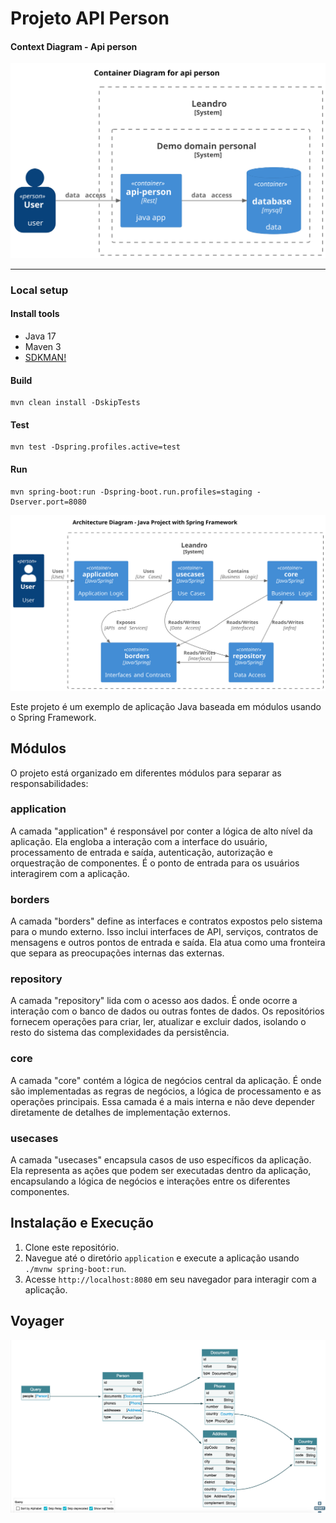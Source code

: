 # Projeto API Person
#### Context Diagram - Api person
![context-diagram.svg](docs/diagram/c4-model/images/context.svg)

---
### Local setup
#### Install tools
- Java 17
- Maven 3
- [SDKMAN!](https://sdkman.io/install)
#### Build
```shell
mvn clean install -DskipTests
```
#### Test
```shell
mvn test -Dspring.profiles.active=test
```
#### Run
```shell
mvn spring-boot:run -Dspring-boot.run.profiles=staging -Dserver.port=8080
```

![architecture-diagram.svg](docs/diagram/c4-model/images/java_project_architecture.svg)

Este projeto é um exemplo de aplicação Java baseada em módulos usando o Spring Framework.
## Módulos
O projeto está organizado em diferentes módulos para separar as responsabilidades:
### application
A camada "application" é responsável por conter a lógica de alto nível da aplicação. Ela engloba a interação com a interface do usuário, processamento de entrada e saída, autenticação, autorização e orquestração de componentes. É o ponto de entrada para os usuários interagirem com a aplicação.
### borders
A camada "borders" define as interfaces e contratos expostos pelo sistema para o mundo externo. Isso inclui interfaces de API, serviços, contratos de mensagens e outros pontos de entrada e saída. Ela atua como uma fronteira que separa as preocupações internas das externas.
### repository
A camada "repository" lida com o acesso aos dados. É onde ocorre a interação com o banco de dados ou outras fontes de dados. Os repositórios fornecem operações para criar, ler, atualizar e excluir dados, isolando o resto do sistema das complexidades da persistência.
### core
A camada "core" contém a lógica de negócios central da aplicação. É onde são implementadas as regras de negócios, a lógica de processamento e as operações principais. Essa camada é a mais interna e não deve depender diretamente de detalhes de implementação externos.
### usecases
A camada "usecases" encapsula casos de uso específicos da aplicação. Ela representa as ações que podem ser executadas dentro da aplicação, encapsulando a lógica de negócios e interações entre os diferentes componentes.
## Instalação e Execução
1. Clone este repositório.
2. Navegue até o diretório `application` e execute a aplicação usando `./mvnw spring-boot:run`.
3. Acesse `http://localhost:8080` em seu navegador para interagir com a aplicação.


## Voyager
![architecture-diagram.svg](docs/images/voyager.png)